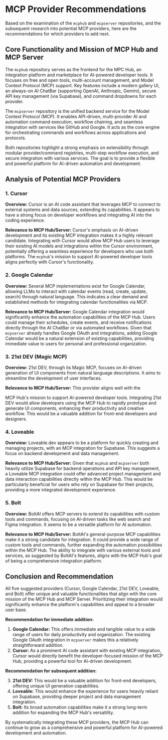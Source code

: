 # MCP Provider Recommendations

Based on the examination of the `mcphub` and `mcpserver` repositories, and the subsequent research into potential MCP providers, here are the recommendations for which providers to add next.

## Core Functionality and Mission of MCP Hub and MCP Server

The `mcphub` repository serves as the frontend for the MPC Hub, an integration platform and marketplace for AI-powered developer tools. It focuses on free and open tools, multi-account management, and Model Context Protocol (MCP) support. Key features include a modern gallery UI, an always-on AI ChatBar (supporting OpenAI, Anthropic, Gemini), secure API key management (via Supabase), and command dropdowns for each provider.

The `mcpserver` repository is the unified backend service for the Model Context Protocol (MCP). It enables API-driven, multi-provider AI and automation command execution, workflow chaining, and seamless integration with services like GitHub and Google. It acts as the core engine for orchestrating commands and workflows across applications and protocols.

Both repositories highlight a strong emphasis on extensibility through modular provider/command registries, multi-step workflow execution, and secure integration with various services. The goal is to provide a flexible and powerful platform for AI-driven automation and development.

## Analysis of Potential MCP Providers

### 1. Cursor

**Overview:** Cursor is an AI code assistant that leverages MCP to connect to external systems and data sources, extending its capabilities. It appears to have a strong focus on developer workflows and integrating AI into the coding experience.

**Relevance to MCP Hub/Server:** Cursor's emphasis on AI-driven development and its existing MCP integration makes it a highly relevant candidate. Integrating with Cursor would allow MCP Hub users to leverage their existing AI models and integrations within the Cursor environment, potentially offering a seamless experience for developers who use both platforms. The `mcphub`'s mission to support AI-powered developer tools aligns perfectly with Cursor's functionality.

### 2. Google Calendar

**Overview:** Several MCP implementations exist for Google Calendar, allowing LLMs to interact with calendar events (read, create, update, search) through natural language. This indicates a clear demand and established methods for integrating calendar functionalities via MCP.

**Relevance to MCP Hub/Server:** Google Calendar integration would significantly enhance the automation capabilities of the MCP Hub. Users could manage their schedules, create events, and receive notifications directly through the AI ChatBar or via automated workflows. Given that `mcpserver` already handles Google OAuth and integrations, adding Google Calendar would be a natural extension of existing capabilities, providing immediate value to users for personal and professional organization.

### 3. 21st DEV (Magic MCP)

**Overview:** 21st DEV, through its Magic MCP, focuses on AI-driven generation of UI components from natural language descriptions. It aims to streamline the development of user interfaces.

**Relevance to MCP Hub/Server:** This provider aligns well with the 


MCP Hub's mission to support AI-powered developer tools. Integrating 21st DEV would allow developers using the MCP Hub to rapidly prototype and generate UI components, enhancing their productivity and creative workflow. This would be a valuable addition for front-end developers and designers.

### 4. Loveable

**Overview:** Loveable.dev appears to be a platform for quickly creating and managing projects, with an MCP integration for Supabase. This suggests a focus on backend development and data management.

**Relevance to MCP Hub/Server:** Given that `mcphub` and `mcpserver` both heavily utilize Supabase for backend operations and API key management, a Loveable MCP integration could offer advanced project management and data interaction capabilities directly within the MCP Hub. This would be particularly beneficial for users who rely on Supabase for their projects, providing a more integrated development experience.

### 5. Bolt

**Overview:** BoltAI offers MCP servers to extend its capabilities with custom tools and commands, focusing on AI-driven tasks like web search and Figma integration. It seems to be a versatile platform for AI automation.

**Relevance to MCP Hub/Server:** BoltAI's general-purpose MCP capabilities make it a strong candidate for integration. It could provide a wide range of custom tools and commands, further expanding the automation possibilities within the MCP Hub. The ability to integrate with various external tools and services, as suggested by BoltAI's features, aligns with the MCP Hub's goal of being a comprehensive integration platform.

## Conclusion and Recommendation

All five suggested providers (Cursor, Google Calendar, 21st DEV, Loveable, and Bolt) offer unique and valuable functionalities that align with the core mission of the MCP Hub and MCP Server. Prioritizing their integration would significantly enhance the platform's capabilities and appeal to a broader user base.

**Recommendation for immediate addition:**

1.  **Google Calendar:** This offers immediate and tangible value to a wide range of users for daily productivity and organization. The existing Google OAuth integration in `mcpserver` makes this a relatively straightforward addition.
2.  **Cursor:** As a prominent AI code assistant with existing MCP integration, Cursor would directly benefit the developer-focused mission of the MCP Hub, providing a powerful tool for AI-driven development.

**Recommendation for subsequent addition:**

3.  **21st DEV:** This would be a valuable addition for front-end developers, offering unique UI generation capabilities.
4.  **Loveable:** This would enhance the experience for users heavily reliant on Supabase, providing deeper project and data management integration.
5.  **Bolt:** Its broad automation capabilities make it a strong long-term addition for expanding the MCP Hub's versatility.

By systematically integrating these MCP providers, the MCP Hub can continue to grow as a comprehensive and powerful platform for AI-powered development and automation.

